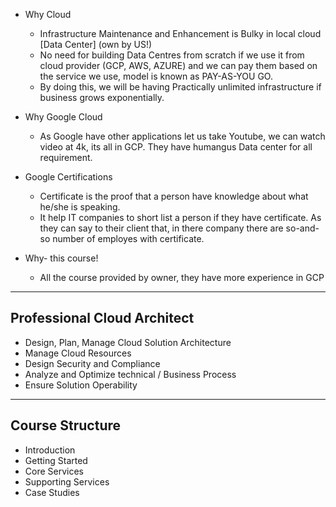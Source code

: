 - Why Cloud
    - Infrastructure Maintenance and Enhancement is Bulky in local cloud [Data Center] (own by US!)
    - No need for building Data Centres from scratch if we use it from cloud provider (GCP, AWS, AZURE) and we can pay them based on the service we use, model is known as PAY-AS-YOU GO.
    - By doing this, we will be having Practically unlimited infrastructure if business grows exponentially. 


- Why Google Cloud
    - As Google have other applications let us take Youtube, we can watch video at 4k, its all in GCP. They have humangus Data center for all requirement.  

- Google Certifications
    - Certificate is the proof that a person have knowledge about what he/she is speaking.
    - It help IT companies to short list a person if they have certificate. As they can say to their client that, in there company there are so-and-so number of employes with certificate.

- Why- this course!
    - All the course provided by owner, they have more experience in GCP 

---------------------------------------

## Professional Cloud Architect
- Design, Plan, Manage Cloud Solution Architecture
- Manage Cloud Resources
- Design Security and Compliance
- Analyze and Optimize technical / Business Process
- Ensure Solution Operability

---------------------------------------------

## Course Structure
- Introduction
- Getting Started
- Core Services
- Supporting Services
- Case Studies